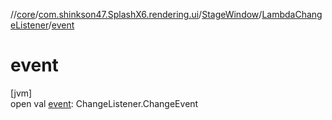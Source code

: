//[core](../../../../index.md)/[com.shinkson47.SplashX6.rendering.ui](../../index.md)/[StageWindow](../index.md)/[LambdaChangeListener](index.md)/[event](event.md)

# event

[jvm]\
open val [event](event.md): ChangeListener.ChangeEvent
